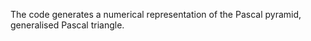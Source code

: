   The code generates a numerical representation of the Pascal pyramid, generalised Pascal triangle.
  
 
